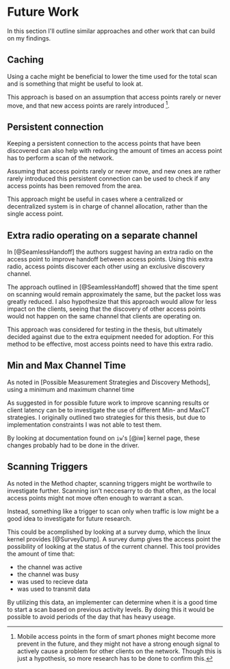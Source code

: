 Future Work
============

In this section I'll outline similar approaches and other work that can build
on my findings.

Caching
-------

Using a cache might be beneficial to lower the time used for the total scan and
is something that might be useful to look at.

This approach is based on an assumption that access points rarely or never move,
and that new access points are rarely introduced [^mobile-aps].


Persistent connection
---------------------

Keeping a persistent connection to the access points that have been discovered
can also help with reducing the amount of times an access point has to perform
a scan of the network.

Assuming that access points rarely or never move, and new ones are rather
rarely introduced this persistent connection can be used to check if any
access points has been removed from the area.

This approach might be useful in cases where a centralized or decentralized
system is in charge of channel allocation, rather than the single access point.

[^mobile-aps]: Mobile access points in the form of smart phones might become
    more prevent in the future, and they might not have a strong enough signal
    to actively cause a problem for other clients on the network. Though this is
    just a hypothesis, so more research has to be done to confirm this.
    
    
Extra radio operating on a separate channel
-------------------------------------------

In [@SeamlessHandoff] the authors suggest having an extra radio on the
access point to improve handoff between access points. Using this extra
radio, access points discover each other using an exclusive discovery channel.

The approach outlined in [@SeamlessHandoff] showed that the time spent on
scanning would remain approximately the same, but the packet loss was greatly
reduced. I also hypothesize that this approach would allow for less impact on
the clients, seeing that the discovery of other access points would not
happen on the same channel that clients are operating on.

This approach was considered for testing in the thesis, but ultimately decided
against due to the extra equipment needed for adoption. For this method to be
effective, most access points need to have this extra radio.


Min and Max Channel Time
------------------------

As noted in [Possible Measurement Strategies and Discovery Methods], using a
minimum and maximum channel time 

As suggested in for possible future work to improve scanning results or client latency
can be to investigate the use of different Min- and MaxCT strategies. I originally
outlined two strategies for this thesis, but due to implementation constraints I
was not able to test them.

By looking at documentation found on `iw`'s [@iw] kernel page, these changes probably
had to be done in the driver.


Scanning Triggers
-----------------

As noted in the Method chapter, scanning triggers might be worthwile to 
investigate further. Scanning isn't neccesarry to do that often, as the
local access points might not move often enough to warrant a scan.

Instead, something like a trigger to scan only when traffic is low might be a
good idea to investigate for future research.

This could be acomplished by looking at a survey dump, which the linux kernel
provides [@SurveyDump]. A survey dump gives the access point the possibility of
looking at the status of the current channel. This tool provides the amount of 
time that:

 * the channel was active
 * the channel was busy
 * was used to recieve data
 * was used to transmit data
 
By utilizing this data, an implementer can determine when it is a good time to
start a scan based on previous activity levels. By doing this it would be possible
to avoid periods of the day that has heavy useage.
